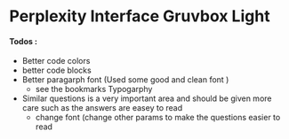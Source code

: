 # Perplexity Interface Gruvbox Light




















#### Todos : 
- Better code colors 
- better code blocks 
- Better paragarph font (Used some good and clean font ) 
    - see the bookmarks Typogarphy
- Similar questions is a very important area and should be given more care such as the answers are easey to read 
    - change font (change other params to make the questions easier to read 
